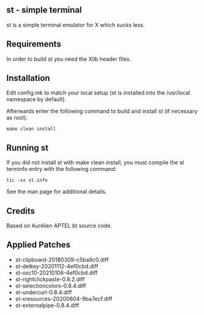 st - simple terminal
--------------------
st is a simple terminal emulator for X which sucks less.


Requirements
------------
In order to build st you need the Xlib header files.


Installation
------------
Edit config.mk to match your local setup (st is installed into
the /usr/local namespace by default).

Afterwards enter the following command to build and install st (if
necessary as root):

    make clean install


Running st
----------
If you did not install st with make clean install, you must compile
the st terminfo entry with the following command:

    tic -sx st.info

See the man page for additional details.

Credits
-------
Based on Aurélien APTEL <aurelien dot aptel at gmail dot com> bt source code.

Applied Patches
---------------

- st-clipboard-20180309-c5ba9c0.diff
- st-delkey-20201112-4ef0cbd.diff
- st-osc10-20210106-4ef0cbd.diff
- st-rightclickpaste-0.8.2.diff
- st-selectioncolors-0.8.4.diff
- st-undercurl-0.8.4.diff
- st-xresources-20200604-9ba7ecf.diff
- st-externalpipe-0.8.4.diff
